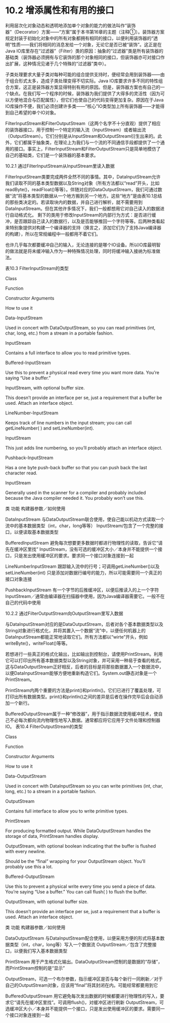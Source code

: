 # 10.2 增添属性和有用的接口

利用层次化对象动态和透明地添加单个对象的能力的做法叫作“装饰器”（Decorator）方案——“方案”属于本书第16章的主题（注释①）。装饰器方案规定封装于初始化对象中的所有对象都拥有相同的接口，以便利用装饰器的“透明”性质——我们将相同的消息发给一个对象，无论它是否已被“装饰”。这正是在Java IO库里存在“过滤器”（Filter）类的原因：抽象的“过滤器”类是所有装饰器的基础类（装饰器必须拥有与它装饰的那个对象相同的接口，但装饰器亦可对接口作出扩展，这种情况见诸于几个特殊的“过滤器”类中）。

子类处理要求大量子类对每种可能的组合提供支持时，便经常会用到装饰器——由于组合形式太多，造成子类处理变得不切实际。Java IO库要求许多不同的特性组合方案，这正是装饰器方案显得特别有用的原因。但是，装饰器方案也有自己的一个缺点。在我们写一个程序的时候，装饰器为我们提供了大得多的灵活性（因为可以方便地混合与匹配属性），但它们也使自己的代码变得更加复杂。原因在于Java IO库操作不便，我们必须创建许多类——“核心”IO类型加上所有装饰器——才能得到自己希望的单个IO对象。

FilterInputStream和FilterOutputStream（这两个名字不十分直观）提供了相应的装饰器接口，用于控制一个特定的输入流（InputStream）或者输出流（OutputStream）。它们分别是从InputStream和OutputStream衍生出来的。此外，它们都属于抽象类，在理论上为我们与一个流的不同通信手段都提供了一个通用的接口。事实上，FilterInputStream和FilterOutputStream只是简单地模仿了自己的基础类，它们是一个装饰器的基本要求。

10.2.1 通过FilterInputStream从InputStream里读入数据

FilterInputStream类要完成两件全然不同的事情。其中，DataInputStream允许我们读取不同的基本类型数据以及String对象（所有方法都以“read”开头，比如readByte\(\)，readFloat\(\)等等）。伴随对应的DataOutputStream，我们可通过数据“流”将基本类型的数据从一个地方搬到另一个地方。这些“地方”是由表10.1总结的那些类决定的。若读取块内的数据，并自己进行解析，就不需要用到DataInputStream。但在其他许多情况下，我们一般都想用它对自己读入的数据进行自动格式化。 剩下的类用于修改InputStream的内部行为方式：是否进行缓冲，是否跟踪自己读入的数据行，以及是否能够推回一个字符等等。后两种类看起来特别象提供对构建一个编译器的支持（换言之，添加它们为了支持Java编译器的构建），所以在常规编程中一般都用不着它们。

也许几乎每次都要缓冲自己的输入，无论连接的是哪个IO设备。所以IO库最明智的做法就是将未缓冲输入作为一种特殊情况处理，同时将缓冲输入接纳为标准做法。

表10.3 FilterInputStream的类型

Class

Function

Constructor Arguments

How to use it

Data-InputStream

Used in concert with DataOutputStream, so you can read primitives \(int, char, long, etc.\) from a stream in a portable fashion.

InputStream

Contains a full interface to allow you to read primitive types.

Buffered-InputStream

Use this to prevent a physical read every time you want more data. You’re saying “Use a buffer.”

InputStream, with optional buffer size.

This doesn’t provide an interface per se, just a requirement that a buffer be used. Attach an interface object.

LineNumber-InputStream

Keeps track of line numbers in the input stream; you can call getLineNumber\( \) and setLineNumber\(int\).

InputStream

This just adds line numbering, so you’ll probably attach an interface object.

Pushback-InputStream

Has a one byte push-back buffer so that you can push back the last character read.

InputStream

Generally used in the scanner for a compiler and probably included because the Java compiler needed it. You probably won’t use this.

类 功能 构建器参数／如何使用

DataInputStream 与DataOutputStream联合使用，使自己能以机动方式读取一个流中的基本数据类型（int，char，long等等） InputStream/包含了一个完整的接口，以便读取基本数据类型

BufferedInputStream 避免每次想要更多数据时都进行物理性的读取，告诉它“请先在缓冲区里找” InputStream，没有可选的缓冲区大小／本身并不能提供一个接口，只是发出使用缓冲区的要求。要求同一个接口对象连接到一起

LineNumberInputStream 跟踪输入流中的行号；可调用getLineNumber\(\)以及setLineNumber\(int\) 只是添加对数据行编号的能力，所以可能需要同一个真正的接口对象连接

PushbackInputStream 有一个字节的后推缓冲区，以便后推读入的上一个字符 InputStream／通常由编译器在扫描器中使用，因为Java编译器需要它。一般不在自己的代码中使用

10.2.2 通过FilterOutputStream向OutputStream里写入数据

与DataInputStream对应的是DataOutputStream，后者对各个基本数据类型以及String对象进行格式化，并将其置入一个数据“流”中，以便任何机器上的DataInputStream都能正常地读取它们。所有方法都以“wirte”开头，例如writeByte\(\)，writeFloat\(\)等等。

若想进行一些真正的格式化输出，比如输出到控制台，请使用PrintStream。利用它可以打印出所有基本数据类型以及String对象，并可采用一种易于查看的格式。这与DataOutputStream正好相反，后者的目标是将那些数据置入一个数据流中，以便DataInputStream能够方便地重新构造它们。System.out静态对象是一个PrintStream。

PrintStream内两个重要的方法是print\(\)和println\(\)。它们已进行了覆盖处理，可打印出所有数据类型。print\(\)和println\(\)之间的差异是后者在操作完毕后会自动添加一个新行。

BufferedOutputStream属于一种“修改器”，用于指示数据流使用缓冲技术，使自己不必每次都向流内物理性地写入数据。通常都应将它应用于文件处理和控制器IO。 表10.4 FilterOutputStream的类型

Class

Function

Constructor Arguments

How to use it

Data-OutputStream

Used in concert with DataInputStream so you can write primitives \(int, char, long, etc.\) to a stream in a portable fashion.

OutputStream

Contains full interface to allow you to write primitive types.

PrintStream

For producing formatted output. While DataOutputStream handles the storage of data, PrintStream handles display.

OutputStream, with optional boolean indicating that the buffer is flushed with every newline.

Should be the “final” wrapping for your OutputStream object. You’ll probably use this a lot.

Buffered-OutputStream

Use this to prevent a physical write every time you send a piece of data. You’re saying “Use a buffer.” You can call flush\( \) to flush the buffer.

OutputStream, with optional buffer size.

This doesn’t provide an interface per se, just a requirement that a buffer is used. Attach an interface object.

类 功能 构建器参数／如何使用

DataOutputStream 与DataInputStream配合使用，以便采用方便的形式将基本数据类型（int，char，long等）写入一个数据流 OutputStream／包含了完整接口，以便我们写入基本数据类型

PrintStream 用于产生格式化输出。DataOutputStream控制的是数据的“存储”，而PrintStream控制的是“显示”

OutputStream，可选一个布尔参数，指示缓冲区是否与每个新行一同刷新／对于自己的OutputStream对象，应该用“final”将其封闭在内。可能经常都要用到它

BufferedOutputStream 用它避免每次发出数据的时候都要进行物理性的写入，要求它“请先在缓冲区里找”。可调用flush\(\)，对缓冲区进行刷新 OutputStream，可选缓冲区大小／本身并不能提供一个接口，只是发出使用缓冲区的要求。需要同一个接口对象连接到一起

